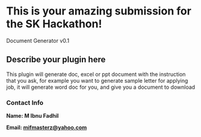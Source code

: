 # This is your amazing submission for the SK Hackathon!
Document Generator v0.1

## Describe your plugin here
This plugin will generate doc, excel or ppt document with the instruction that you ask, for example you want to generate sample letter for applying job, it will generate word doc for you, and give you a document to download

### Contact Info

**Name: M Ibnu Fadhil**

**Email: mifmasterz@yahoo.com**